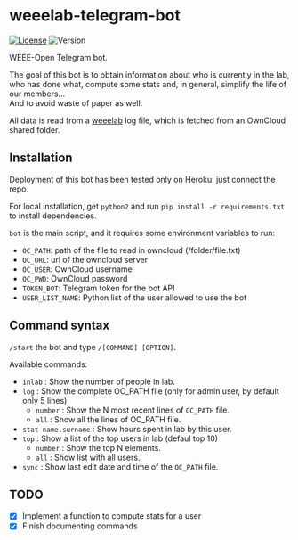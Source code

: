 # weeelab-telegram-bot
[![License](http://img.shields.io/:license-GPL3.0-blue.svg)](http://www.gnu.org/licenses/gpl-3.0.html)
![Version](https://img.shields.io/badge/version-0.1-yellow.svg)

WEEE-Open Telegram bot.

The goal of this bot is to obtain information about who is currently in the lab,  
who has done what, compute some stats and, in general, simplify the life of our members...  
And to avoid waste of paper as well.  

All data is read from a  [weeelab](https://github.com/WEEE-Open/weeelab) log file, which is fetched from an OwnCloud shared folder.  

## Installation

Deployment of this bot has been tested only on Heroku: just connect the repo.

For local installation, get `python2` and run `pip install -r requirements.txt` to install dependencies.

`bot` is the main script, and it requires some environment variables to 
run:
* `OC_PATH`: path of the file to read in owncloud (/folder/file.txt)
* `OC_URL`: url of the owncloud server
* `OC_USER`: OwnCloud username
* `OC_PWD`: OwnCloud password
* `TOKEN_BOT`: Telegram token for the bot API
* `USER_LIST_NAME`: Python list of the user allowed to use the bot


## Command syntax
`/start` the bot and type `/[COMMAND] [OPTION]`.  

Available commands:

* `inlab` : Show the number of people in lab.
* `log`   : Show the complete OC_PATH file (only for admin user, by default only 5 lines)
  * `number`   : Show the N most recent lines of `OC_PATH` file.
  * `all`      : Show all the lines of OC_PATH file.
* `stat name.surname`  :  Show hours spent in lab by this user.
* `top`   :  Show a list of the top users in lab (defaul top 10)
  * `number`     : Show the top N elements.
  * `all`      : Show list with all users.
* `sync`  :  Show last edit date and time of the `OC_PATH` file.

## TODO

- [X] Implement a function to compute stats for a user
- [X] Finish documenting commands
